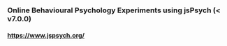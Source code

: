### Online Behavioural Psychology Experiments using jsPsych (< v7.0.0) 
#### https://www.jspsych.org/
